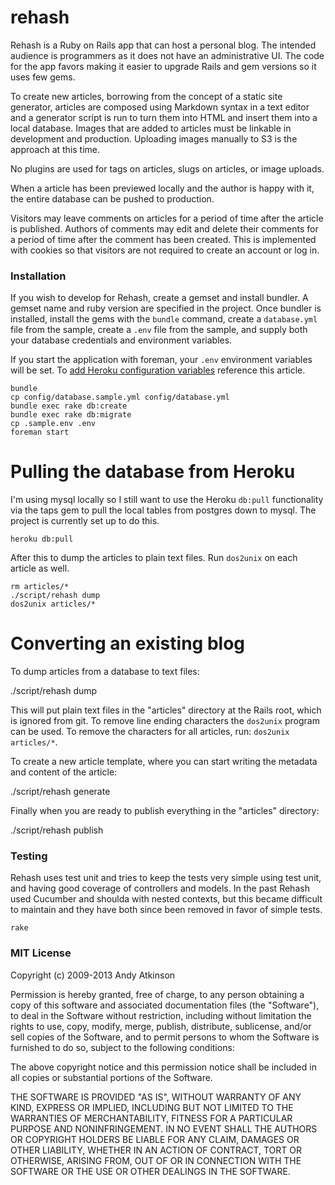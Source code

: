 rehash
===
Rehash is a Ruby on Rails app that can host a personal blog. The intended audience is programmers as it does not have an administrative UI. The code for the app favors making it easier to upgrade Rails and gem versions so it uses few gems. 

To create new articles, borrowing from the concept of a static site generator, articles are composed using Markdown syntax in a text editor and a generator script is run to turn them into HTML and insert them into a local database. Images that are added to articles must be linkable in development and production. Uploading images manually to S3 is the approach at this time.

No plugins are used for tags on articles, slugs on articles, or image uploads.

When a article has been previewed locally and the author is happy with it, the entire database can be pushed to production. 

Visitors may leave comments on articles for a period of time after the article is published. Authors of comments may edit and delete their comments for a period of time after the comment has been created. This is implemented with cookies so that visitors are not required to create an account or log in.

### Installation

If you wish to develop for Rehash, create a gemset and install bundler. A gemset name and ruby version are specified in the project. Once bundler is installed, install the gems with the `bundle` command, create a `database.yml` file from the sample, create a `.env` file from the sample, and supply both your database credentials and environment variables. 

If you start the application with foreman, your `.env` environment variables will be set. To [add Heroku configuration variables](https://devcenter.heroku.com/articles/config-vars) reference this article.

    bundle
    cp config/database.sample.yml config/database.yml
    bundle exec rake db:create
    bundle exec rake db:migrate
    cp .sample.env .env 
    foreman start

Pulling the database from Heroku
================================
I'm using mysql locally so I still want to use the Heroku `db:pull` functionality via the taps gem to pull the local tables from postgres down to mysql. The project is currently set up to do this.

    heroku db:pull


After this to dump the articles to plain text files. Run `dos2unix` on each article as well.

    rm articles/*
    ./script/rehash dump
    dos2unix articles/*

Converting an existing blog
===========================
To dump articles from a database to text files:

  ./script/rehash dump

This will put plain text files in the "articles" directory at the Rails root, which is ignored from git. To remove line ending characters the `dos2unix` program can be used. To remove the characters for all articles, run: `dos2unix articles/*`.

To create a new article template, where you can start writing the metadata and content of the article:

  ./script/rehash generate

Finally when you are ready to publish everything in the "articles" directory:

  ./script/rehash publish


### Testing

Rehash uses test unit and tries to keep the tests very simple using test unit, and having good coverage of controllers and models. In the past Rehash used Cucumber and shoulda with nested contexts, but this became difficult to maintain and they have both since been removed in favor of simple tests.

    rake

### MIT License

Copyright (c) 2009-2013 Andy Atkinson

Permission is hereby granted, free of charge, to any person
obtaining a copy of this software and associated documentation
files (the "Software"), to deal in the Software without
restriction, including without limitation the rights to use,
copy, modify, merge, publish, distribute, sublicense, and/or sell
copies of the Software, and to permit persons to whom the
Software is furnished to do so, subject to the following
conditions:

The above copyright notice and this permission notice shall be
included in all copies or substantial portions of the Software.

THE SOFTWARE IS PROVIDED "AS IS", WITHOUT WARRANTY OF ANY KIND,
EXPRESS OR IMPLIED, INCLUDING BUT NOT LIMITED TO THE WARRANTIES
OF MERCHANTABILITY, FITNESS FOR A PARTICULAR PURPOSE AND
NONINFRINGEMENT. IN NO EVENT SHALL THE AUTHORS OR COPYRIGHT
HOLDERS BE LIABLE FOR ANY CLAIM, DAMAGES OR OTHER LIABILITY,
WHETHER IN AN ACTION OF CONTRACT, TORT OR OTHERWISE, ARISING
FROM, OUT OF OR IN CONNECTION WITH THE SOFTWARE OR THE USE OR
OTHER DEALINGS IN THE SOFTWARE.
